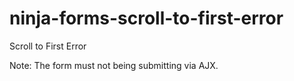 # ninja-forms-scroll-to-first-error

Scroll to First Error

Note: The form must not being submitting via AJX.
